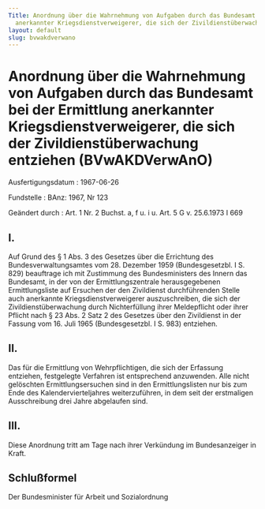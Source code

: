 ```yaml
---
Title: Anordnung über die Wahrnehmung von Aufgaben durch das Bundesamt bei der Ermittlung
  anerkannter Kriegsdienstverweigerer, die sich der Zivildienstüberwachung entziehen
layout: default
slug: bvwakdverwano
---
```


# Anordnung über die Wahrnehmung von Aufgaben durch das Bundesamt bei der Ermittlung anerkannter Kriegsdienstverweigerer, die sich der Zivildienstüberwachung entziehen (BVwAKDVerwAnO)

Ausfertigungsdatum
:   1967-06-26

Fundstelle
:   BAnz: 1967, Nr 123

Geändert durch
:   Art. 1 Nr. 2 Buchst. a, f u. i u. Art. 5 G v. 25.6.1973 I 669


## I.

Auf Grund des § 1 Abs. 3 des Gesetzes über die Errichtung des
Bundesverwaltungsamtes vom 28. Dezember 1959 (Bundesgesetzbl. I S.
829) beauftrage ich mit Zustimmung des Bundesministers des Innern das
Bundesamt, in der von der Ermittlungszentrale herausgegebenen
Ermittlungsliste auf Ersuchen der den Zivildienst durchführenden
Stelle auch anerkannte Kriegsdienstverweigerer auszuschreiben, die
sich der Zivildienstüberwachung durch Nichterfüllung ihrer
Meldepflicht oder ihrer Pflicht nach § 23 Abs. 2 Satz 2 des Gesetzes
über den Zivildienst in der Fassung vom 16. Juli 1965 (Bundesgesetzbl.
I S. 983) entziehen.


## II.

Das für die Ermittlung von Wehrpflichtigen, die sich der Erfassung
entziehen, festgelegte Verfahren ist entsprechend anzuwenden. Alle
nicht gelöschten Ermittlungsersuchen sind in den Ermittlungslisten nur
bis zum Ende des Kalendervierteljahres weiterzuführen, in dem seit der
erstmaligen Ausschreibung drei Jahre abgelaufen sind.


## III.

Diese Anordnung tritt am Tage nach ihrer Verkündung im Bundesanzeiger
in Kraft.


## Schlußformel

Der Bundesminister für Arbeit und Sozialordnung

